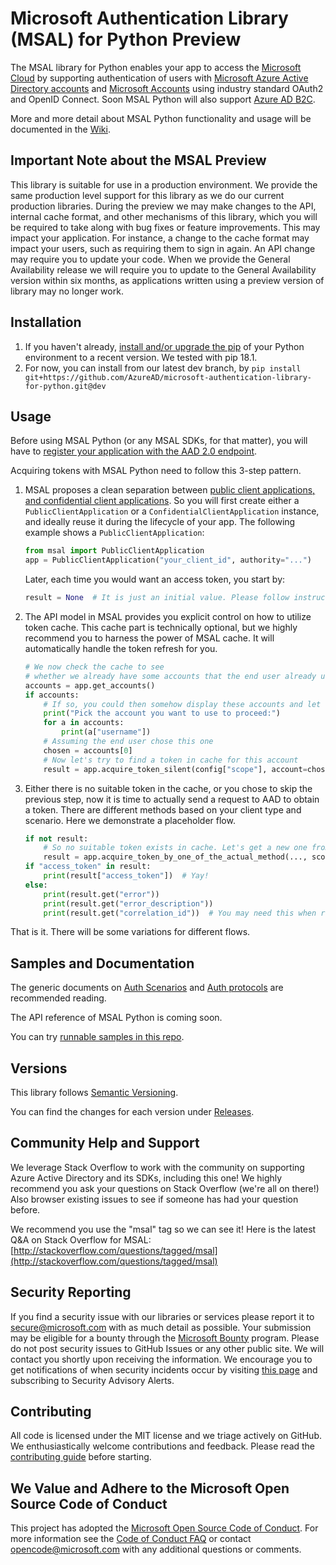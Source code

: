 # Microsoft Authentication Library (MSAL) for Python Preview

The MSAL library for Python enables your app to access the
[Microsoft Cloud](https://cloud.microsoft.com)
by supporting authentication of users with
[Microsoft Azure Active Directory accounts](https://azure.microsoft.com/en-us/services/active-directory/)
and [Microsoft Accounts](https://account.microsoft.com) using industry standard OAuth2 and OpenID Connect.
Soon MSAL Python will also support [Azure AD B2C](https://azure.microsoft.com/services/active-directory-b2c/).

More and more detail about MSAL Python functionality and usage will be documented in the
[Wiki](https://github.com/AzureAD/microsoft-authentication-library-for-python/wiki).

## Important Note about the MSAL Preview

This library is suitable for use in a production environment.
We provide the same production level support for this library as we do our current production libraries.
During the preview we may make changes to the API, internal cache format, and other mechanisms of this library,
which you will be required to take along with bug fixes or feature improvements.
This may impact your application.
For instance, a change to the cache format may impact your users, such as requiring them to sign in again.
An API change may require you to update your code.
When we provide the General Availability release
we will require you to update to the General Availability version within six months,
as applications written using a preview version of library may no longer work.

## Installation

1. If you haven't already, [install and/or upgrade the pip](https://pip.pypa.io/en/stable/installing/)
   of your Python environment to a recent version. We tested with pip 18.1.
2. For now, you can install from our latest dev branch, by `pip install git+https://github.com/AzureAD/microsoft-authentication-library-for-python.git@dev`

## Usage

Before using MSAL Python (or any MSAL SDKs, for that matter), you will have to
[register your application with the AAD 2.0 endpoint](https://docs.microsoft.com/en-us/azure/active-directory/develop/quickstart-v2-register-an-app).

Acquiring tokens with MSAL Python need to follow this 3-step pattern.

1. MSAL proposes a clean separation between
   [public client applications, and confidential client applications](https://tools.ietf.org/html/rfc6749#section-2.1).
   So you will first create either a `PublicClientApplication` or a `ConfidentialClientApplication` instance,
   and ideally reuse it during the lifecycle of your app. The following example shows a `PublicClientApplication`:

   ```python
   from msal import PublicClientApplication
   app = PublicClientApplication("your_client_id", authority="...")
   ```
   
   Later, each time you would want an access token, you start by:
   ```python
   result = None  # It is just an initial value. Please follow instructions below.
   ```

2. The API model in MSAL provides you explicit control on how to utilize token cache.
   This cache part is technically optional, but we highly recommend you to harness the power of MSAL cache.
   It will automatically handle the token refresh for you.

   ```python
   # We now check the cache to see
   # whether we already have some accounts that the end user already used to sign in before.
   accounts = app.get_accounts()
   if accounts:
       # If so, you could then somehow display these accounts and let end user choose
       print("Pick the account you want to use to proceed:")
       for a in accounts:
           print(a["username"])
       # Assuming the end user chose this one
       chosen = accounts[0]
       # Now let's try to find a token in cache for this account
       result = app.acquire_token_silent(config["scope"], account=chosen)
   ```

3. Either there is no suitable token in the cache, or you chose to skip the previous step,
   now it is time to actually send a request to AAD to obtain a token.
   There are different methods based on your client type and scenario. Here we demonstrate a placeholder flow.

   ```python
   if not result:
       # So no suitable token exists in cache. Let's get a new one from AAD.
       result = app.acquire_token_by_one_of_the_actual_method(..., scopes=["user.read"])
   if "access_token" in result:
       print(result["access_token"])  # Yay!
   else:
       print(result.get("error"))
       print(result.get("error_description"))
       print(result.get("correlation_id"))  # You may need this when reporting a bug
   ```

That is it. There will be some variations for different flows.


## Samples and Documentation

The generic documents on
[Auth Scenarios](https://docs.microsoft.com/en-us/azure/active-directory/develop/authentication-scenarios)
and
[Auth protocols](https://docs.microsoft.com/en-us/azure/active-directory/develop/active-directory-v2-protocols)
are recommended reading.

The API reference of MSAL Python is coming soon.

You can try [runnable samples in this repo](https://github.com/AzureAD/microsoft-authentication-library-for-python/tree/dev/sample).


## Versions

This library follows [Semantic Versioning](http://semver.org/).

You can find the changes for each version under
[Releases](https://github.com/AzureAD/microsoft-authentication-library-for-python/releases).

## Community Help and Support

We leverage Stack Overflow to work with the community on supporting Azure Active Directory and its SDKs, including this one!
We highly recommend you ask your questions on Stack Overflow (we're all on there!)
Also browser existing issues to see if someone has had your question before.

We recommend you use the "msal" tag so we can see it!
Here is the latest Q&A on Stack Overflow for MSAL:
[http://stackoverflow.com/questions/tagged/msal](http://stackoverflow.com/questions/tagged/msal)

## Security Reporting

If you find a security issue with our libraries or services please report it to [secure@microsoft.com](mailto:secure@microsoft.com) with as much detail as possible. Your submission may be eligible for a bounty through the [Microsoft Bounty](http://aka.ms/bugbounty) program. Please do not post security issues to GitHub Issues or any other public site. We will contact you shortly upon receiving the information. We encourage you to get notifications of when security incidents occur by visiting [this page](https://technet.microsoft.com/en-us/security/dd252948) and subscribing to Security Advisory Alerts.

## Contributing

All code is licensed under the MIT license and we triage actively on GitHub. We enthusiastically welcome contributions and feedback. Please read the [contributing guide](./contributing.md) before starting.

## We Value and Adhere to the Microsoft Open Source Code of Conduct

This project has adopted the [Microsoft Open Source Code of Conduct](https://opensource.microsoft.com/codeofconduct/). For more information see the [Code of Conduct FAQ](https://opensource.microsoft.com/codeofconduct/faq/) or contact [opencode@microsoft.com](mailto:opencode@microsoft.com) with any additional questions or comments.
